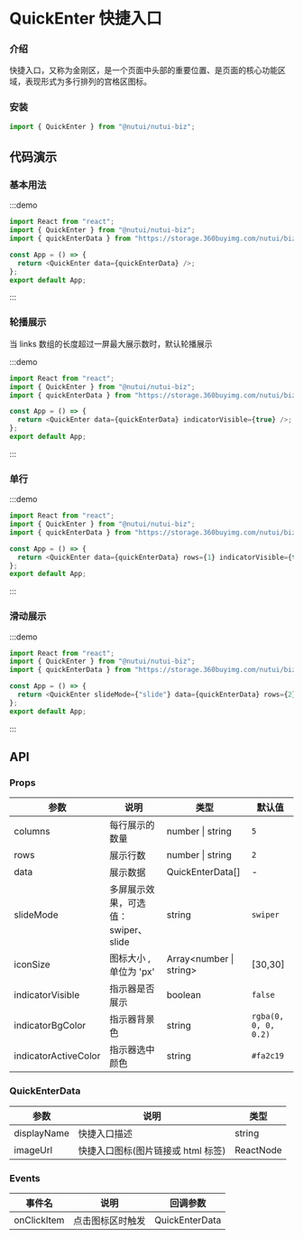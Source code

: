 # QuickEnter 快捷入口

### 介绍

快捷入口，又称为金刚区，是一个页面中头部的重要位置、是页面的核心功能区域，表现形式为多行排列的宫格区图标。

### 安装

```javascript
import { QuickEnter } from "@nutui/nutui-biz";
```

## 代码演示

### 基本用法

:::demo

```ts
import React from "react";
import { QuickEnter } from "@nutui/nutui-biz";
import { quickEnterData } from "https://storage.360buyimg.com/nutui/biz/static/quick-enter-data.js";

const App = () => {
  return <QuickEnter data={quickEnterData} />;
};
export default App;
```

:::

### 轮播展示

当 links 数组的长度超过一屏最大展示数时，默认轮播展示

:::demo

```ts
import React from "react";
import { QuickEnter } from "@nutui/nutui-biz";
import { quickEnterData } from "https://storage.360buyimg.com/nutui/biz/static/quick-enter-data.js";

const App = () => {
  return <QuickEnter data={quickEnterData} indicatorVisible={true} />;
};
export default App;
```

:::

### 单行

:::demo

```ts
import React from "react";
import { QuickEnter } from "@nutui/nutui-biz";
import { quickEnterData } from "https://storage.360buyimg.com/nutui/biz/static/quick-enter-data.js";

const App = () => {
  return <QuickEnter data={quickEnterData} rows={1} indicatorVisible={true} />;
};
export default App;
```

:::

### 滑动展示

:::demo

```ts
import React from "react";
import { QuickEnter } from "@nutui/nutui-biz";
import { quickEnterData } from "https://storage.360buyimg.com/nutui/biz/static/quick-enter-data.js";

const App = () => {
  return <QuickEnter slideMode={"slide"} data={quickEnterData} rows={2} />;
};
export default App;
```

:::

## API

### Props

| 参数                 | 说明                                | 类型                    | 默认值               |
| -------------------- | ----------------------------------- | ----------------------- | -------------------- |
| columns              | 每行展示的数量                      | number \| string        | `5`                  |
| rows                 | 展示行数                            | number \| string        | `2`                  |
| data                 | 展示数据                            | QuickEnterData[]        | -                  |
| slideMode            | 多屏展示效果，可选值：swiper、slide | string                  | `swiper`             |
| iconSize             | 图标大小 ,单位为 'px'               | Array<number \| string> | [30,30]              |
| indicatorVisible     | 指示器是否展示                      | boolean                 | `false`              |
| indicatorBgColor     | 指示器背景色                        | string                  | `rgba(0, 0, 0, 0.2)` |
| indicatorActiveColor | 指示器选中颜色                      | string                  | `#fa2c19`            |

### QuickEnterData

| 参数        | 说明                               | 类型      |
| ----------- | ---------------------------------- | --------- |
| displayName | 快捷入口描述                       | string    |
| imageUrl    | 快捷入口图标(图片链接或 html 标签) | ReactNode |

### Events

| 事件名      | 说明             | 回调参数       |
| ----------- | ---------------- | -------------- |
| onClickItem | 点击图标区时触发 | QuickEnterData |

